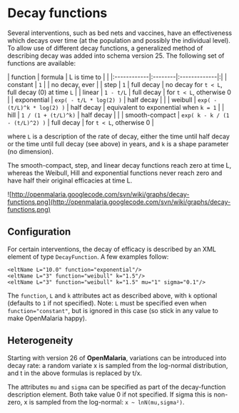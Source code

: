 # Decay functions #

Several interventions, such as bed nets and vaccines, have an effectiveness which
decays over time (at the population and possibly the individual level). To allow
use of different decay functions, a generalized method of describing decay was
added into schema version 25. The following set of functions are available:

| function    | formula | L is time to | |
|:------------|:--------|:-------------|:|
| constant    | `1` |  | no decay, ever |
| step        | `1` | full decay | no decay for `t < L`, full decay (0) at time `L` |
| linear      | `1 - t/L` | full decay | for `t < L`, otherwise 0 |
| exponential | `exp( - t/L * log(2) )` | half decay |  |
| weibull     | `exp( -(t/L)^k * log(2) )` | half decay | equivalent to exponential when `k = 1` |
| hill        | `1 / (1 + (t/L)^k)` | half decay |  |
| smooth-compact | `exp( k - k / (1 - (t/L)^2) )` | full decay | for `t < L`, otherwise 0 |

where `L` is a description of the rate of decay, either the time until half decay or the time until full decay (see above) in years, and `k` is a shape
parameter (no dimension).

The smooth-compact, step, and linear decay functions reach zero at time L, whereas the
Weibull, Hill and exponential functions never reach zero and have half their
original efficacies at time L.

![http://openmalaria.googlecode.com/svn/wiki/graphs/decay-functions.png](http://openmalaria.googlecode.com/svn/wiki/graphs/decay-functions.png)

## Configuration ##

For certain interventions, the decay of efficacy is described by an XML element of type `DecayFunction`.  A few examples follow:

```
<eltName L="10.0" function="exponential"/>
<eltName L="3" function="weibull" k="1.5"/>
<eltName L="3" function="weibull" k="1.5" mu="1" sigma="0.1"/>
```

The `function`, `L` and `k` attributes act as described above, with `k` optional (defaults to `1` if not specified). Note: `L` must be specified even when `function="constant"`, but is ignored in this case (so stick in any value to make OpenMalaria happy).

## Heterogeneity ##

Starting with version 26 of **OpenMalaria**, variations can be introduced into decay rate: a random variate x is sampled from the log-normal distribution, and t in the above formulas is replaced by t/x.

The attributes `mu` and `sigma` can be specified as part of the decay-function description element. Both take value 0 if not specified. If sigma this is non-zero, x is sampled from the log-normal: `x ~ lnN(mu,sigma²)`.